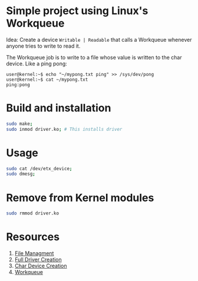 # Simple project using Linux's Workqueue

Idea: Create a device ` Writable | Readable ` that calls a Workqueue whenever anyone tries to write to read it.

The Workqueue job is to write to a file whose value is written to the char device. Like a ping pong:

```console
user@kernel:~$ echo "~/mypong.txt ping" >> /sys/dev/pong
user@kernel:~$ cat ~/mypong.txt
ping:pong
```

# Build and installation

```bash
sudo make;
sudo inmod driver.ko; # This installs driver
```

# Usage

```bash
sudo cat /dev/etx_device;
sudo dmesg;
```

# Remove from Kernel modules

```bash
sudo rmmod driver.ko
```

# Resources

1. [File Managment](https://docs.kernel.org/filesystems/files.html) 
2. [Full Driver Creation](https://embetronicx.com/tutorials/linux/device-drivers/work-queue-in-linux-own-workqueue/)
3. [Char Device Creation](https://tldp.org/LDP/lkmpg/2.4/html/c577.htm) 
4. [Workqueue](https://www.oreilly.com/library/view/understanding-the-linux/0596005652/ch04s08.html)
